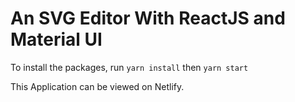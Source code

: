 # An SVG Editor With ReactJS and Material UI

To install the packages, run `yarn install` then `yarn start`

This Application can be viewed on Netlify.
